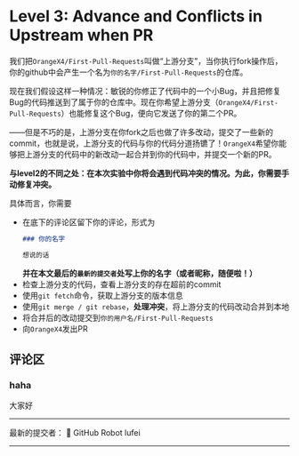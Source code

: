 # Level 3: Advance and Conflicts in Upstream when PR

我们把`OrangeX4/First-Pull-Requests`叫做“上游分支”，当你执行fork操作后，你的github中会产生一个名为`你的名字/First-Pull-Requests`的仓库。

现在我们假设这样一种情况：敏锐的你修正了代码中的一个小Bug，并且把修复Bug的代码推送到了属于你的仓库中。现在你希望上游分支（`OrangeX4/First-Pull-Requests`）也能修复这个Bug，便向它发送了你的第二个PR。

——但是不巧的是，上游分支在你fork之后也做了许多改动，提交了一些新的commit，也就是说，上游分支的代码与你的代码分道扬镳了！`OrangeX4`希望你能够把上游分支的代码中的新改动一起合并到你的代码中，并提交一个新的PR。

**与level2的不同之处：在本次实验中你将会遇到代码冲突的情况。为此，你需要手动修复冲突。**

具体而言，你需要
+ 在底下的评论区留下你的评论，形式为
  ```markdown
  ### 你的名字
  
  想说的话
  ```
  **并在本文最后的`最新的提交者`处写上你的名字（或者昵称，随便啦！）**
+ 检查上游分支的代码，查看上游分支的存在超前的commit
+ 使用`git fetch`命令，获取上游分支的版本信息
+ 使用`git merge / git rebase`，**处理冲突**，将上游分支的代码改动合并到本地
+ 将合并后的改动提交到`你的用户名/First-Pull-Requests`
+ 向`OrangeX4`发出PR

## 评论区

### haha

大家好

<!-- BEGIN:TAG -->
---

最新的提交者： :robot: GitHub Robot
              lufei

---
<!-- END:TAG -->
